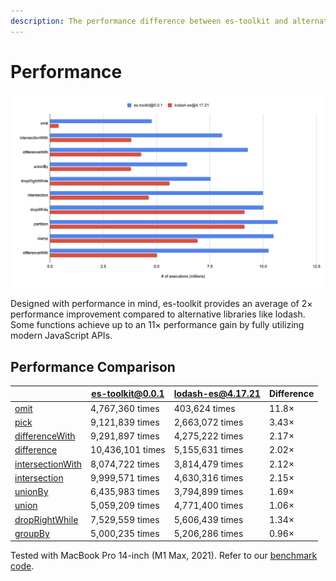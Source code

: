 ```yaml
---
description: The performance difference between es-toolkit and alternative libraries
---
```

Performance
============

![Graph showing the difference in performance between es-toolkit and lodash. Using es-toolkit results in a performance gain of up to 11 times.](./public/assets/performance.png)

Designed with performance in mind, es-toolkit provides an average of 2× performance improvement compared to alternative libraries like lodash. Some functions achieve up to an 11× performance gain by fully utilizing modern JavaScript APIs.


## Performance Comparison

|                                                          | es-toolkit@0.0.1 | lodash-es@4.17.21 | Difference |
|-----------------------------------------------------------|------------------|--------------------|------------|
| [omit](./reference/object/omit.md)                        |	4,767,360 times  |	403,624 times     |	11.8×     |
| [pick](./reference/object/pick.md)                        |	9,121,839 times  |	2,663,072 times   |	3.43×     |
| [differenceWith](./reference/array/differenceWith.md)     |	9,291,897 times  |	4,275,222 times   |	2.17×   |
| [difference](./reference/array/difference.md)             |	10,436,101 times |	5,155,631 times   | 2.02×   |
| [intersectionWith](./reference/array/intersectionWith.md) |	8,074,722 times  |	3,814,479 times   |	2.12×   |
| [intersection](./reference/array/intersection.md)         |	9,999,571 times  |	4,630,316 times   |	2.15×   |
| [unionBy](./reference/array/unionBy.md)                   |	6,435,983 times  |	3,794,899 times   | 1.69×   |
| [union](./reference/array/union.md)                       |	5,059,209 times  |	4,771,400 times   | 1.06×   |
| [dropRightWhile](./reference/array/dropRightWhile.md)     |	7,529,559 times  |	5,606,439 times   | 1.34×   |
| [groupBy](./reference/array/groupBy.md)                   |	5,000,235 times  |	5,206,286 times   | 0.96×   |

Tested with MacBook Pro 14-inch (M1 Max, 2021). Refer to our [benchmark code](https://github.com/toss/es-toolkit/tree/main/benchmarks/lodash).